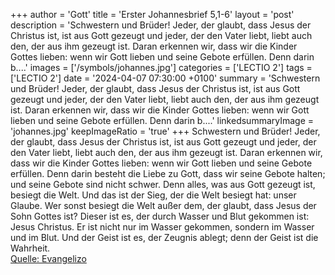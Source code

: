 +++
author = 'Gott'
title = 'Erster Johannesbrief 5,1-6'
layout = 'post'
description = 'Schwestern und Brüder! Jeder, der glaubt, dass Jesus der Christus ist, ist aus Gott gezeugt und jeder, der den Vater liebt, liebt auch den, der aus ihm gezeugt ist. Daran erkennen wir, dass wir die Kinder Gottes lieben: wenn wir Gott lieben und seine Gebote erfüllen. Denn darin b....'
images = ['/symbols/johannes.jpg']
categories = ['LECTIO 2']
tags = ['LECTIO 2']
date = '2024-04-07 07:30:00 +0100'
summary = 'Schwestern und Brüder! Jeder, der glaubt, dass Jesus der Christus ist, ist aus Gott gezeugt und jeder, der den Vater liebt, liebt auch den, der aus ihm gezeugt ist. Daran erkennen wir, dass wir die Kinder Gottes lieben: wenn wir Gott lieben und seine Gebote erfüllen. Denn darin b....'
linkedsummaryImage = 'johannes.jpg'
keepImageRatio = 'true'
+++
Schwestern und Brüder! Jeder, der glaubt, dass Jesus der Christus ist, ist aus Gott gezeugt und jeder, der den Vater liebt, liebt auch den, der aus ihm gezeugt ist.
Daran erkennen wir, dass wir die Kinder Gottes lieben: wenn wir Gott lieben und seine Gebote erfüllen.
Denn darin besteht die Liebe zu Gott, dass wir seine Gebote halten; und seine Gebote sind nicht schwer.<!--more-->
Denn alles, was aus Gott gezeugt ist, besiegt die Welt. Und das ist der Sieg, der die Welt besiegt hat: unser Glaube.
Wer sonst besiegt die Welt außer dem, der glaubt, dass Jesus der Sohn Gottes ist?
Dieser ist es, der durch Wasser und Blut gekommen ist: Jesus Christus. Er ist nicht nur im Wasser gekommen, sondern im Wasser und im Blut. Und der Geist ist es, der Zeugnis ablegt; denn der Geist ist die Wahrheit.<br> [Quelle: Evangelizo](https://evangeliumtagfuertag.org/DE/gospel)